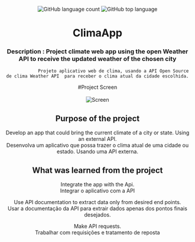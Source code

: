 <div align="center"> 

![GitHub language count](https://img.shields.io/github/languages/count/Ruan-codeVi/Clone-Netflix?color=blue&style=for-the-badge) ![GitHub top language](https://img.shields.io/github/languages/top/Ruan-codeVi/Clone-Netflix?color=blue&style=for-the-badge)

# ClimaApp 

### Description : Project climate web app using the open Weather API to receive the updated weather of the chosen city
                Projeto aplicativo web de clima, usando a API Open Source de clima Weather API  para receber o clima atual da cidade escolhida.


#Project Screen</br>  
  ![Screen](/assets/appClima.gif)
 
##  Purpose of the project
Develop an app that could bring the current climate of a city or state. Using an external API.</br>
Desenvolva um aplicativo que possa trazer o clima atual de uma cidade ou estado. Usando uma API externa.</br>
  
## What was learned from the project
Integrate the app with the Api.</br>
Integrar o aplicativo com a API</br>

Use API documentation to extract data only from desired end points.</br>
Usar a documentação da API para extrair dados apenas dos pontos finais desejados.</br>

Make API requests.</br> 
Trabalhar com requisições e tratamento de reposta</br>


</div> </br> 
